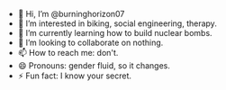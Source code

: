 - 👋 Hi, I’m @burninghorizon07
- 👀 I’m interested in biking, social engineering, therapy.
- 🌱 I’m currently learning how to build nuclear bombs.
- 💞️ I’m looking to collaborate on nothing.
- 📫 How to reach me: don't.
- 😄 Pronouns: gender fluid, so it changes.
- ⚡ Fun fact: I know your secret.

<!---
burninghorizon07/burninghorizon07 is a ✨ special ✨ repository because its `README.md` (this file) appears on your GitHub profile.
You can click the Preview link to take a look at your changes.
--->
